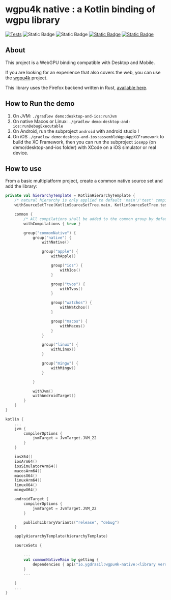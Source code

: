 # wgpu4k native : a Kotlin binding of wgpu library

[![Tests](https://github.com/wgpu4k/wgpu4k-native/actions/workflows/test.yml/badge.svg?branch=main)](https://github.com/wgpu4k/wgpu4k-native/actions/workflows/test.yml)
![Static Badge](https://img.shields.io/badge/Status-Stable-green?style=plastic)
![Static Badge](https://img.shields.io/badge/Latest%20version-v22.0.2-green?style=plastic)
[![Static Badge](https://img.shields.io/badge/Licence-MIT-blue?style=plastic)](https%3A%2F%2Fen.wikipedia.org%2Fwiki%2FMIT_License)
[![Static Badge](https://img.shields.io/badge/Discord-wgpu4k-purple?style=plastic)](https://discord.gg/qy9KQAP9Kc)

## About
This project is a WebGPU binding compatible with Desktop and Mobile. 

If you are looking for an experience that also covers the web, you can use the [wgpu4k](https://github.com/wgpu4k/wgpu4k) project.

This library uses the Firefox backend written in Rust, [available here](https://github.com/gfx-rs/wgpu-native).

## How to Run the demo

1. On JVM: `./gradlew demo:desktop-and-ios:runJvm`
4. On native Macos or Linux: `./gradlew demo:desktop-and-ios:runDebugExecutable`
5. On Android, run the subproject `android` with android studio !
6. On iOS `./gradlew demo:desktop-and-ios:assembleWgpuAppXCFramework` to build the XC Framework, then you can run the subproject `iosApp` (on demo/desktop-and-ios folder) with XCode on a iOS simulator or real device.


## How to use

From a basic multiplatform project, create a common native source set and add the library:

``` kotlin
private val hierarchyTemplate = KotlinHierarchyTemplate {
    /* natural hierarchy is only applied to default 'main'/'test' compilations (by default) */
    withSourceSetTree(KotlinSourceSetTree.main, KotlinSourceSetTree.test)

    common {
        /* All compilations shall be added to the common group by default */
        withCompilations { true }

        group("commonNative") {
            group("native") {
                withNative()

                group("apple") {
                    withApple()

                    group("ios") {
                        withIos()
                    }

                    group("tvos") {
                        withTvos()
                    }

                    group("watchos") {
                        withWatchos()
                    }

                    group("macos") {
                        withMacos()
                    }
                }

                group("linux") {
                    withLinux()
                }

                group("mingw") {
                    withMingw()
                }

            }

            withJvm()
            withAndroidTarget()
        }
    }
}

kotlin {
    ...
    jvm {
        compilerOptions {
            jvmTarget = JvmTarget.JVM_22
        }
    }

    iosX64()
    iosArm64()
    iosSimulatorArm64()
    macosArm64()
    macosX64()
    linuxArm64()
    linuxX64()
    mingwX64()

    androidTarget {
        compilerOptions {
            jvmTarget = JvmTarget.JVM_22
        }

        publishLibraryVariants("release", "debug")
    }

    applyHierarchyTemplate(hierarchyTemplate)

    sourceSets {
    
        ...
        val commonNativeMain by getting {
            dependencies { api("io.ygdrasil:wgpu4k-native:<library version>) }
        }
        ...
        
    }
    ...
}
